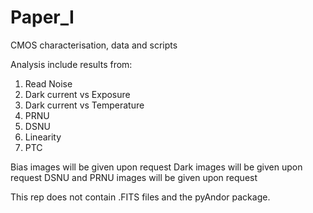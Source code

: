 # Paper_I
CMOS characterisation, data and scripts

Analysis include results from:
1) Read Noise 
2) Dark current vs Exposure
3) Dark current vs Temperature
4) PRNU
5) DSNU
6) Linearity
7) PTC

Bias images will be given upon request
Dark images will be given upon request
DSNU and PRNU images will be given upon request

This rep does not contain .FITS files and the pyAndor package.
